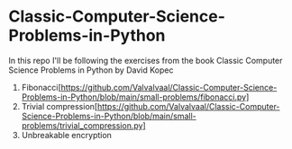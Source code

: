# Classic-Computer-Science-Problems-in-Python
In this repo I'll be following the exercises from the book Classic Computer Science Problems in Python by David Kopec

1. Fibonacci[https://github.com/Valvalvaal/Classic-Computer-Science-Problems-in-Python/blob/main/small-problems/fibonacci.py]
2. Trivial compression[https://github.com/Valvalvaal/Classic-Computer-Science-Problems-in-Python/blob/main/small-problems/trivial_compression.py]
3. Unbreakable encryption
